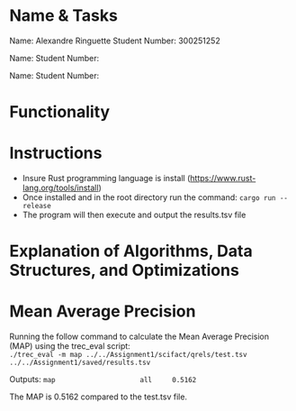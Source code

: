 
# Name & Tasks

Name: Alexandre Ringuette
Student Number: 300251252

Name: 
Student Number: 

Name: 
Student Number: 

# Functionality



# Instructions

- Insure Rust programming language is install (https://www.rust-lang.org/tools/install)
- Once installed and in the root directory run the command: `cargo run --release`
- The program will then execute and output the results.tsv file

# Explanation of Algorithms, Data Structures, and Optimizations


# Mean Average Precision
Running the follow command to calculate the Mean Average Precision (MAP) using the trec_eval script: </br>
`./trec_eval -m map ../../Assignment1/scifact/qrels/test.tsv ../../Assignment1/saved/results.tsv`

Outputs: 
`map                     all     0.5162`
</br>

The MAP is 0.5162 compared to the test.tsv file.


